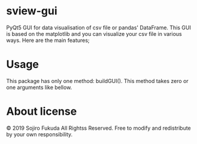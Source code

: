 # sview-gui

PyQt5 GUI for data visualisation of csv file or pandas' DataFrame.
This GUI is based on the matplotlib and you can visualize your csv file in various ways.
Here are the main features;

# Usage

This package has only one method: buildGUI(). 
This method takes zero or one arguments like bellow.

# About license
© 2019 Sojiro Fukuda All Rightss Reserved.
Free to modify and redistribute by your own responsibility.